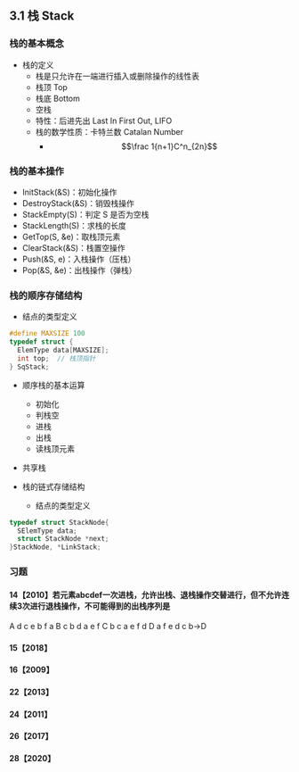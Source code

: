 ## 3.1 栈 Stack

### 栈的基本概念

- 栈的定义
  - 栈是只允许在一端进行插入或删除操作的线性表
  - 栈顶 Top
  - 栈底 Bottom
  - 空栈
  - 特性：后进先出 Last In First Out, LIFO
  - 栈的数学性质：卡特兰数 Catalan Number
    - $$\frac 1{n+1}C^n_{2n}$$

### 栈的基本操作

- InitStack(&S)：初始化操作
- DestroyStack(&S)：销毁栈操作
- StackEmpty(S)：判定 S 是否为空栈
- StackLength(S)：求栈的长度
- GetTop(S, &e)：取栈顶元素
- ClearStack(&S)：栈置空操作
- Push(&S, e)：入栈操作（压栈）
- Pop(&S, &e)：出栈操作（弹栈）

### 栈的顺序存储结构

- 结点的类型定义

```cpp
#define MAXSIZE 100
typedef struct {
  ElemType data[MAXSIZE];
  int top;  // 栈顶指针
} SqStack;
```

- 顺序栈的基本运算
    - 初始化
    - 判栈空
    - 进栈
    - 出栈
    - 读栈顶元素
- 共享栈

- 栈的链式存储结构
  - 结点的类型定义

```cpp
typedef struct StackNode{
  SElemType data;
  struct StackNode *next;
}StackNode, *LinkStack;
```

### 习题

#### 14【2010】若元素abcdef一次进栈，允许出栈、退栈操作交替进行，但不允许连续3次进行退栈操作，不可能得到的出栈序列是

A d c e b f a
B c b d a e f
C b c a e f d
D a f e d c b→D

#### 15【2018】
#### 16【2009】
#### 22【2013】
#### 24【2011】
#### 26【2017】
#### 28【2020】
